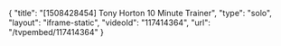 {
    "title": "[1508428454] Tony Horton 10 Minute Trainer",
    "type": "solo",
    "layout": "iframe-static",
    "videoId": "117414364",
    "url": "\/tvpembed\/117414364"
}